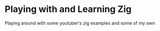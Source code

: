 # Playing with and Learning Zig

Playing around with some youtuber's zig examples and some of my own


